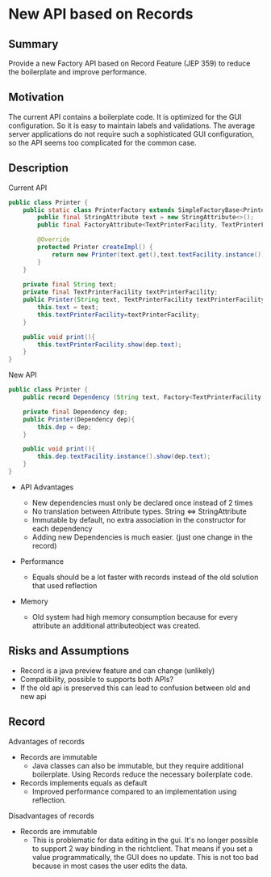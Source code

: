 # New API based on Records

## Summary

Provide a new Factory API based on Record Feature (JEP 359) to reduce the boilerplate and improve performance.


## Motivation

The current API contains a boilerplate code. It is optimized for the GUI configuration. 
So it is easy to maintain labels and validations. The average server applications do not require such a sophisticated GUI configuration, so the API seems too complicated for the common case.

## Description
Current API
```java
public class Printer {
    public static class PrinterFactory extends SimpleFactoryBase<Printer, RootFactory> {
        public final StringAttribute text = new StringAttribute<>();
        public final FactoryAttribute<TextPrinterFacility, TextPrinterFacilityFactory> textFacility = new FactoryAttribute<>();

        @Override
        protected Printer createImpl() {
            return new Printer(text.get(),text.textFacility.instance());
        }
    }
    
    private final String text;
    private final TextPrinterFacility textPrinterFacility;
    public Printer(String text, TextPrinterFacility textPrinterFacility){
        this.text = text;
        this.textPrinterFacility=textPrinterFacility;
    }

    public void print(){
        this.textPrinterFacility.show(dep.text);
    }
}
```

New API
```java
public class Printer {
    public record Dependency (String text, Factory<TextPrinterFacility.Dependency, TextPrinterFacility> textFacility) implements Dependencies<Printer> {}

    private final Dependency dep;
    public Printer(Dependency dep){
        this.dep = dep;
    }

    public void print(){
        this.dep.textFacility.instance().show(dep.text);
    }
}
```
* API Advantages
  * New dependencies must only be declared once instead of 2 times
  * No translation between Attribute types. String <=> StringAttribute
  * Immutable by default, no extra association in the constructor for each dependency
  * Adding new Dependencies is much easier. (just one change in the record)

* Performance
  * Equals should be a lot faster with records instead of the old solution that used reflection

* Memory
  * Old system had high memory consumption because for every attribute an additional attributeobject was created.


## Risks and Assumptions

* Record is a java preview feature and can change (unlikely)
* Compatibility, possible to supports both APIs?
* If the old api is preserved this can lead to confusion between old and new api

## Record
Advantages of records 
* Records are immutable
    * Java classes can also be immutable, but they require additional boilerplate. Using Records reduce the necessary boilerplate code.
* Records implements equals as default
    * Improved performance compared to an implementation using reflection.

Disadvantages of records 
* Records are immutable
  * This is problematic for data editing in the gui. It's no longer possible to support 2 way binding in the richtclient. That means if you set a value programmatically, the GUI does no update. This is not too bad because in most cases the user edits the data.


